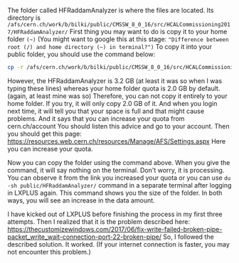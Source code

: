 The folder called HFRaddamAnalyzer is where the files are located. Its directory is `/afs/cern.ch/work/b/bilki/public/CMSSW_8_0_16/src/HCALCommissioning2017/HFRaddamAnalyzer/`
First thing you may want to do is copy it to your home folder `(~)`
(You might want to google this at this stage: `"Difference between root (/) and home directory (~) in terminal?")`
To copy it into your public folder, you should use the command below:
```bash
cp -r /afs/cern.ch/work/b/bilki/public/CMSSW_8_0_16/src/HCALCommissioning2017/HFRaddamAnalyzer/ ~/public
```
However, the HFRaddamAnalyzer is 3.2 GB (at least it was so when I was typing these lines) whereas your home folder quota is 2.0 GB by default. (again, at least mine was so) Therefore, you can not copy it entirely to your home folder. If you try, it will only copy 2.0 GB of it. And when you login next time, it will tell you that your space is full and that might cause problems. And it says that you can increase your quota from cern.ch/account 
You should listen this advice and go to your account. Then you should get this page: https://resources.web.cern.ch/resources/Manage/AFS/Settings.aspx
Here you can increase your quota. 

Now you can copy the folder using the command above. When you give the command, it will say nothing on the terminal. Don't worry, it is processing. You can observe it from the link you increased your quota or you can use ``du -sh public/HFRaddamAnalyzer/`` command in a separate terminal after logging in LXPLUS again. This command shows you the size of the folder. In both ways, you will see an increase in the data amount. 

I have kicked out of LXPLUS before finishing the process in my first three attempts. Then I realized that it is the problem described here: https://thecustomizewindows.com/2017/06/fix-write-failed-broken-pipe-packet_write_wait-connection-port-22-broken-pipe/
So, I followed the described solution. It worked. (If your internet connection is faster, you may not encounter this problem.)
